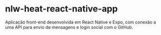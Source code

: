 # nlw-heat-react-native-app
Aplicação front-end desenvolvida em React Native e Expo, com conexão a uma API para envio de mensagens e login social com o GitHub.

